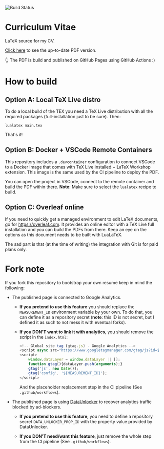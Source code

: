 ![Build Status](https://github.com/gerardbosch/cv/actions/workflows/deploy-pdf.yml/badge.svg)

# Curriculum Vitae

LaTeX source for my CV.

[Click here](https://gerardbosch.github.io/cv) to see the up-to-date PDF version.

👆 The PDF is build and published on GitHub Pages using GitHub Actions :)

# How to build

## Option A: Local TeX Live distro

To do a local build of the TEX you need a TeX Live distribution with all the required packages (full-installation just
to be sure).
Then:

```shell
lualatex main.tex
```

That's it!

## Option B: Docker + VSCode Remote Containers

This repository includes a `.devcontainer` configuration to connect VSCode to a Docker image that comes with TeX Live
installed + LaTeX Workshop extension. This image is the same used by the CI pipeline to deploy the PDF.

You can open the project in VSCode, connect to the remote container and build the PDF within
there. **Note**: Make sure to select the `lualatex` recipe to build.

## Option C: Overleaf online

If you need to quickly get a managed environment to edit LaTeX documents, go for <https://overleaf.com>. It provides an
online editor with a TeX Live full installation and you can build the PDFs from there. Keep an eye on the options as
this document needs to be built with LuaLaTeX.

The sad part is that (at the time of writing) the integration with Git is for paid plans only.

# Fork note

If you fork this repository to bootstrap your own resume keep in mind the following:

- The published page is connected to Google Analytics.

  - **If you pretend to use this feature** you should replace the
    `MEASUREMENT_ID` environment variable by your own. To do that, you can define it as a repository secret (**note**:
    this ID is not secret, but I defined it as such to not mess it with eventual forks).

  - **If you DON'T want to link it with analytics**, you should remove the script in the `index.html`:

    ```javascript
    <!-- Global site tag (gtag.js) - Google Analytics -->
    <script async src="https://www.googletagmanager.com/gtag/js?id=${MEASUREMENT_ID}"></script>
    <script>
        window.dataLayer = window.dataLayer || [];
        function gtag(){dataLayer.push(arguments);}
        gtag('js', new Date());
        gtag('config', '${MEASUREMENT_ID}');
    </script>
    ```

    And the placeholder replacement step in the CI pipeline (See `.github/workflows`).

- The published page is using [DataUnlocker](dataunlocker.com) to recover analytics traffic blocked by ad-blockers.

  - **If you pretend to use this feature**, you need to define a repository secret `DATA_UNLOCKER_PROP_ID` with the
    property value provided by DataUnlocker.

  - **If you DON'T need/want this feature**, just remove the whole step from the CI pipeline (See `.github/workflows`).

